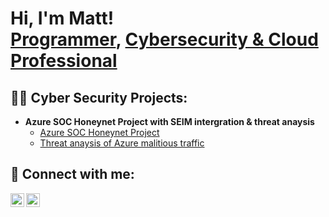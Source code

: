 <h1>Hi, I'm Matt! <br/><a href="https://github.com/joshmadakor1">Programmer</a>, <a href="https://www.linkedin.com/in/msniegoski/">Cybersecurity & Cloud Professional</a>
  
<h2>👨‍💻 Cyber Security Projects:</h2>

- <b>Azure SOC Honeynet Project with SEIM intergration & threat anaysis</b>
  - [Azure SOC Honeynet Project](https://github.com/mattjsnow/azure-soc-honeynet)
  - [Threat anaysis of Azure malitious traffic](https://github.com/mattjsnow/threat-azure)


<h2> 🤳 Connect with me:</h2>

[<img align="left" alt="JoshMadakor | Blog" width="22px" src="https://i.imgur.com/VQrybyP.png" />][blog]
[<img align="left" alt="JoshMadakor | LinkedIn" width="22px" src="https://cdn.jsdelivr.net/npm/simple-icons@v3/icons/linkedin.svg" />][linkedin]


[blog]: https://subtracted.io
[linkedin]: https://linkedin.com/in/msniegoski

<!--
